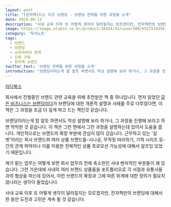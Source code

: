 ```yaml
---
layout: post
title: "[전자책]디스 이즈 브랜딩 - 브랜딩 전략을 위한 과정을 소개"
date: 2019-09-13
description: "사내 교육 이후 또 어떻게 생각이 달라질지는 모르겠지만, 전자책만의 브랜딩에 대해서 한 동안 도전과 고민은 계속 될 것 같습니다."
image: https://image.aladin.co.kr/product/18454/43/cover500/k522534356_1.jpg
category: '독서노트'
tags: 
  - 브랜드
  - 브랜딩
  - 소비자와의 연계
  - 신뢰 구축
  - 전자책 브랜드
twitter_text: '브랜딩 전략을 위한 과정을 소개'
introduction: "브랜딩이라는게 참 알듯 하면서도 막상 설명해 보라 하거나, 그 과정을 진행해 보라고 하면 막막한 것 같습니다."
---
```


[리디북스](https://ridibooks.com/v2/Detail?id=3386000002)

회사에서 진행중인 브랜드 관련 교육을 위해 추천받은 책 중 하나입니다. 먼저 읽었던 [모든 비즈니스는 브랜딩이다](http://red-angel.co.kr/%EB%8F%85%EC%84%9C%EB%85%B8%ED%8A%B8/2019/08/12/all_business_is_branding.html)가 브랜딩에 대한 개론적 설명과 사례를 주로 다루었다면, 이 책은 그 과정을 조금 더 깊게 파고 드는 책인것 같습니다.

브랜딩이라는게 참 알듯 하면서도 막상 설명해 보라 하거나, 그 과정을 진행해 보라고 하면 막막한 것 같습니다. 이 책은 그런 면에서 그런 과정을 설명하는데 있어서 도움을 줍니다. 개인적으로는 브랜드의 확장 부분에 관심이 많이 갔습니다. 근무하고 있는 '길벗'이라는 회사 브랜드와 여러 상품 브랜드들-시나공, 무작정 따라하기, 기적 시리즈 등-간의 관계 파악이나 이를 이용한 전체적인 상품 프로모션 가능성에 대해서 갈즈잉 있었기 때문입니다.

제가 맡는 업무는 어떻게 보면 회사 업무의 전체 축소판인 사내 벤처적인 부분들이 꽤 있습니다. 그런 가운데에 사내의 여러 브랜드 상품들을 포트폴리오로 각 서점과 유통사들과의 협상을 하는데 있어서, 이런 브랜드의 확장과 그에 따른 위계에 대한 정의가 필요치 않나라는 생각이 들었습니다.

사내 교육 이후 또 어떻게 생각이 달라질지는 모르겠지만, 전자책만의 브랜딩에 대해서 한 동안 도전과 고민은 계속 될 것 같습니다.